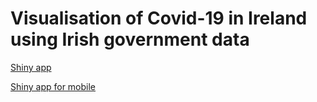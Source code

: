 # Visualisation of Covid-19 in Ireland using Irish government data

[Shiny app](https://andsim.shinyapps.io/Corona/)

[Shiny app for mobile](https://andsim.shinyapps.io/coronamobile/)
